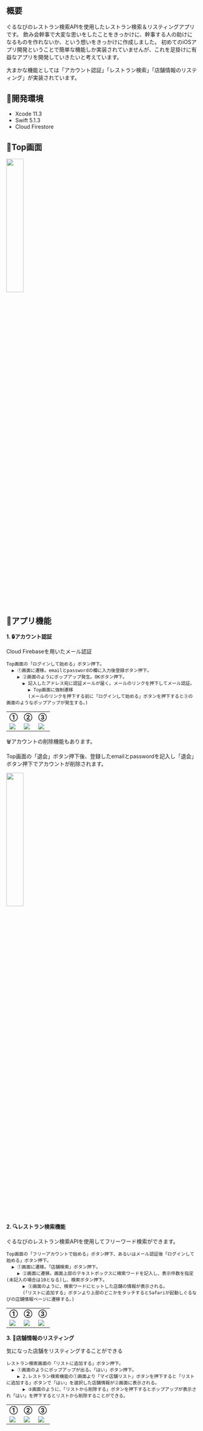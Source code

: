 ## 概要
ぐるなびのレストラン検索APIを使用したレストラン検索＆リスティングアプリです。
飲み会幹事で大変な思いをしたことをきっかけに、幹事する人の助けになるものを作れないか、という想いをきっかけに作成しました。
初めてのiOSアプリ開発ということで簡単な機能しか実装されていませんが、これを足掛けに有益なアプリを開発していきたいと考えています。

大まかな機能としては「アカウント認証」「レストラン検索」「店舗情報のリスティング」が実装されています。

## :beers:開発環境
* Xcode 11.3
* Swift 5.1.3
* Cloud Firestore

## :iphone:Top画面
<img src="https://user-images.githubusercontent.com/54034385/75360936-da40c400-58f9-11ea-864e-c5d44a3c9a3f.png" width=30% height=30%>

## :beers:アプリ機能
**1. :lock:アカウント認証**

Cloud Firebaseを用いたメール認証

    Top画面の「ログインして始める」ボタン押下。
      ▶️ ①画面に遷移。emailとpasswordの欄に入力後登録ボタン押下。
        ▶️ ②画面のようにポップアップ発生。OKボタン押下。
          ▶️ 記入したアドレス宛に認証メールが届く。メールのリンクを押下してメール認証。
            ▶️ Top画面に強制遷移
            (メールのリンクを押下する前に「ログインして始める」ボタンを押下すると③の画面のようなポップアップが発生する。)

<table>
<tr>
<th>①</th>
<th>②</th>
<th>③</th>
</tr>
<tr>
<td><img src="https://user-images.githubusercontent.com/54034385/75360130-ba5cd080-58f8-11ea-9e64-271275fe10e2.png"></td>
<td><img src="https://user-images.githubusercontent.com/54034385/75363621-b54e5000-58fd-11ea-873c-3600bc2f9459.png"></td>
<td><img src="https://user-images.githubusercontent.com/54034385/75360692-87ffa300-58f9-11ea-9e12-8ebc864fa0ae.png"></td>
</tr>
</table>


:wastebasket:アカウントの削除機能もあります。

Top画面の「退会」ボタン押下後、登録したemailとpasswordを記入し「退会」ボタン押下でアカウントが削除されます。

<img src="https://user-images.githubusercontent.com/54034385/76066032-1518bb00-5fd0-11ea-960f-470caddbac30.png" width=30% height=30%>

**2. :mag:レストラン検索機能**

ぐるなびのレストラン検索APIを使用してフリーワード検索ができます。

    Top画面の「フリーアカウントで始める」ボタン押下、あるいはメール認証後「ログインして始める」ボタン押下。
      ▶️ ①画面に遷移。「店舗検索」ボタン押下。
        ▶️ ②画面に遷移。画面上部のテキストボックスに検索ワードを記入し、表示件数を指定(未記入の場合は10となる)し、検索ボタン押下。
          ▶️ ③画面のように、検索ワードにヒットした店舗の情報が表示される。
          (「リストに追加する」ボタンより上部のどこかをタッチするとSafariが起動しぐるなびの店舗情報ページに遷移する。)

<table>
<tr>
<th>①</th>
<th>②</th>
<th>③</th>
</tr>
<tr>
<td><img src="https://user-images.githubusercontent.com/54034385/75365080-08c19d80-5900-11ea-8dea-ad46d05ed09d.png"></td>
<td><img src="https://user-images.githubusercontent.com/54034385/75365087-0bbc8e00-5900-11ea-80f2-a40114ad0fcd.png"></td>
<td><img src="https://user-images.githubusercontent.com/54034385/75365090-0c552480-5900-11ea-8c62-be9662ab55bb.png"></td>
</tr>
</table>

**3. :green_book:店舗情報のリスティング**

気になった店舗をリスティングすることができる

    レストラン検索画面の「リストに追加する」ボタン押下。
      ▶️ ①画面のようにポップアップが出る。「はい」ボタン押下。
        ▶️ 2.レストラン検索機能の①画面より「マイ店舗リスト」ボタンを押下すると「リストに追加する」ボタンで「はい」を選択した店舗情報が②画面に表示される。
          ▶️ ③画面のように、「リストから削除する」ボタンを押下するとポップアップが表示され「はい」を押下するとリストから削除することができる。

<table>
<tr>
<th>①</th>
<th>②</th>
<th>③</th>
</tr>
<tr>
<td><img src="https://user-images.githubusercontent.com/54034385/76065026-2791f500-5fce-11ea-824f-dcc715e9013d.png"></td>
<td><img src="https://user-images.githubusercontent.com/54034385/76065043-2cef3f80-5fce-11ea-9aa2-a444fc594d0b.png"></td>
<td><img src="https://user-images.githubusercontent.com/54034385/76065044-2e206c80-5fce-11ea-99fe-f5ad298e85eb.png"></td>
</tr>
</table>
